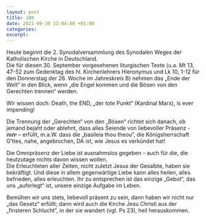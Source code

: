 ```yaml
---
layout: post
title: 100
date: 2021-09-30 12:04:00 +01:00
categories: 
excerpt: 
---
```


Heute beginnt die 2. Synodalversammlung des Synodalen Weges der Katholischen Kirche in Deutschland.\
Die für diesen 30. September vorgesehenen liturgischen Texte (u.a. Mt 13, 47-52 zum Gedenktag des hl. Kirchenlehrers Hieronymus und Lk 10, 1-12 für den Donnerstag der 26. Woche im Jahreskreis B) nehmen das „Ende der Welt“ in den Blick, wenn „die Engel kommen und die Bösen von den Gerechten trennen“ werden.

Wir wissen doch: Death, the END, „der tote Punkt“ (Kardinal Marx), is ever impending!

Die Trennung der „Gerechten“ von den „Bösen“ richtet sich danach, ob jemand bejaht oder ablehnt, dass alles Seiende von liebevoller Präsenz - **יהוה** – erfüllt, m.a.W. dass die „basileia thou theou“, die Königsherrschaft G’ttes, nahe, angebrochen, DA ist, wie Jesus es verkündet hat!

Die Omnipräsenz der Liebe ist ausnahmslos gegeben - auch für die, die heutzutage nichts davon wissen wollen.\
Die Erleuchteten aller Zeiten, nicht zuletzt Jesus der Gesalbte, haben sie bekräftigt. Und diese in allem gegenwärtige Liebe kann alles heilen, alles befrieden, alles erleuchten. Ihr zu entsprechen ist das einzige „Gebot“, das uns „auferlegt“ ist, unsere einzige Aufgabe im Leben.

Bemühen wir uns stets, liebevoll präsent zu sein, dann haben wir nicht nur „das Gesetz“ erfüllt; dann wird auch die Kirche Jesu Christi aus der „finsteren Schlucht“, in der sie wandert (vgl. Ps 23), heil herauskommen.
